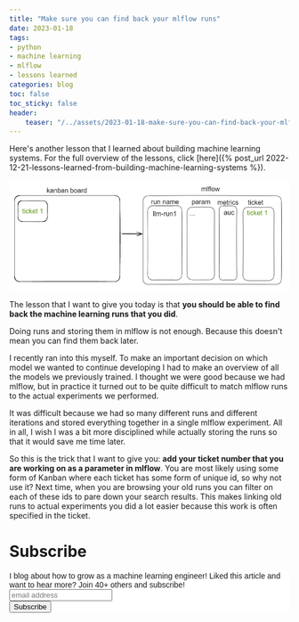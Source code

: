 ```yaml
---
title: "Make sure you can find back your mlflow runs"
date: 2023-01-18
tags:
- python
- machine learning
- mlflow
- lessons learned
categories: blog
toc: false
toc_sticky: false
header:
    teaser: "/../assets/2023-01-18-make-sure-you-can-find-back-your-mlflow-runs/thumbnail.png"
---
```


Here's another lesson that I learned about building machine learning systems. For the full overview of the lessons, click [here]({% post_url 2022-12-21-lessons-learned-from-building-machine-learning-systems %}).

![](/../assets/2023-01-18-make-sure-you-can-find-back-your-mlflow-runs/2023-01-18-16-10-05.png)

The lesson that I want to give you today is that **you should be able to find back the machine learning runs that you did**.

Doing runs and storing them in mlflow is not enough. Because this doesn't mean you can find them back later. 

I recently ran into this myself. To make an important decision on which model we wanted to continue developing I had to make an overview of all the models we previously trained. I thought we were good because we had mlflow, but in practice it turned out to be quite difficult to match mlflow runs to the actual experiments we performed. 

It was difficult because we had so many different runs and different iterations and stored everything together in a single mlflow experiment. All in all, I wish I was a bit more disciplined while actually storing the runs so that it would save me time later. 

So this is the trick that I want to give you: **add your ticket number that you are working on as a parameter in mlflow**. You are most likely using some form of Kanban where each ticket has some form of unique id, so why not use it? Next time, when you are browsing your old runs you can filter on each of these ids to pare down your search results. This makes linking old runs to actual experiments you did a lot easier because this work is often specified in the ticket.

# Subscribe
<!-- Begin Mailchimp Signup Form -->
<link href="//cdn-images.mailchimp.com/embedcode/horizontal-slim-10_7.css" rel="stylesheet" type="text/css">
<style type="text/css">
#mc_embed_signup{background:#fff; clear:left; font:14px Helvetica,Arial,sans-serif; width:100%;}
/* Add your own Mailchimp form style overrides in your site stylesheet or in this style block.
    We recommend moving this block and the preceding CSS link to the HEAD of your HTML file. */
</style>
<div id="mc_embed_signup">
<form action="https://gmail.us3.list-manage.com/subscribe/post?u=92fe86c389878585bc87837e8&amp;id=50543deff9" method="post" id="mc-embedded-subscribe-form" name="mc-embedded-subscribe-form" class="validate" target="_blank" novalidate>
    <div id="mc_embed_signup_scroll">
<label for="mce-EMAIL">I blog about how to grow as a machine learning engineer! Liked this article and want to hear more? Join 40+ others and subscribe!</label>
<input type="email" value="" name="EMAIL" class="email" id="mce-EMAIL" placeholder="email address" required>
    <!-- real people should not fill this in and expect good things - do not remove this or risk form bot signups-->
    <div style="position: absolute; left: -5000px;" aria-hidden="true"><input type="text" name="b_92fe86c389878585bc87837e8_50543deff9" tabindex="-1" value=""></div>
    <div class="clear"><input type="submit" value="Subscribe" name="subscribe" id="mc-embedded-subscribe" class="button"></div>
    </div>
</form>
</div>
<!--End mc_embed_signup-->
    